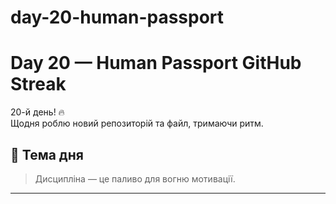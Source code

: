 # day-20-human-passport
# Day 20 — Human Passport GitHub Streak

20-й день! 🔥  
Щодня роблю новий репозиторій та файл, тримаючи ритм.

## 📌 Тема дня
> Дисципліна — це паливо для вогню мотивації.

---
